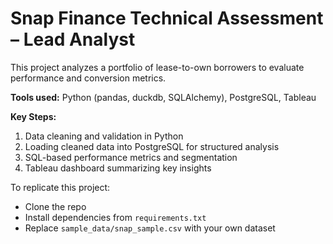 # Snap Finance Technical Assessment – Lead Analyst

This project analyzes a portfolio of lease-to-own borrowers to evaluate performance and conversion metrics.

**Tools used:** Python (pandas, duckdb, SQLAlchemy), PostgreSQL, Tableau

**Key Steps:**
1. Data cleaning and validation in Python
2. Loading cleaned data into PostgreSQL for structured analysis
3. SQL-based performance metrics and segmentation
4. Tableau dashboard summarizing key insights

To replicate this project:
- Clone the repo
- Install dependencies from `requirements.txt`
- Replace `sample_data/snap_sample.csv` with your own dataset
